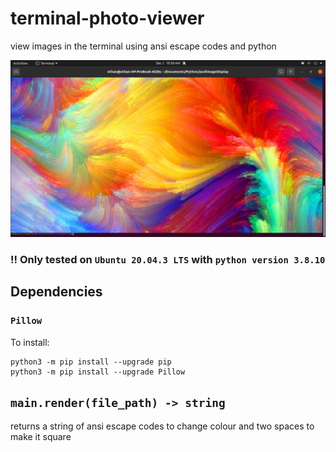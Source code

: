 # terminal-photo-viewer
view images in the terminal using ansi escape codes and python

![example photo](https://github.com/ethandhunt/terminal-photo-viewer/blob/main/Screenshot%20from%202021-12-01%2010-39-03.png?raw=true)

### !! Only tested on `Ubuntu 20.04.3 LTS` with `python version 3.8.10`

## Dependencies
### `Pillow`
To install:
```
python3 -m pip install --upgrade pip
python3 -m pip install --upgrade Pillow
```


## `main.render(file_path) -> string`
returns a string of ansi escape codes to change colour and two spaces to make it square
